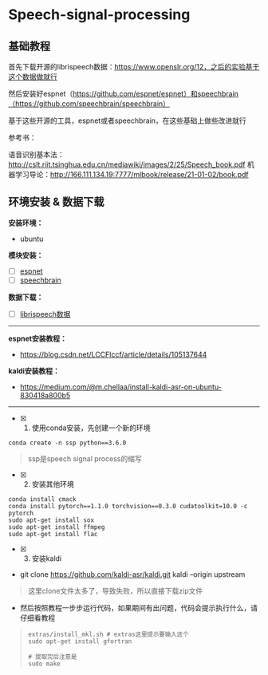 # Speech-signal-processing

## **基础教程**

首先下载开源的librispeech数据：https://www.openslr.org/12，之后的实验基于这个数据做就行

然后安装好espnet（https://github.com/espnet/espnet）和speechbrain（https://github.com/speechbrain/speechbrain）

基于这些开源的工具，espnet或者speechbrain，在这些基础上做些改进就行

参考书：

语音识别基本法：http://cslt.riit.tsinghua.edu.cn/mediawiki/images/2/25/Speech_book.pdf
机器学习导论：http://166.111.134.19:7777/mlbook/release/21-01-02/book.pdf

## 环境安装 & 数据下载

**安装环境：**

- ubuntu

**模块安装：**

- [ ] [espnet](https://github.com/espnet/espnet)
- [ ] [speechbrain](https://github.com/speechbrain/speechbrain)

**数据下载：**

- [ ] [librispeech数据](https://www.openslr.org/12)

****

**espnet安装教程：**

- https://blog.csdn.net/LCCFlccf/article/details/105137644

**kaldi安装教程：**

- https://medium.com/@m.chellaa/install-kaldi-asr-on-ubuntu-830418a800b5

****

- [x] 1. 使用conda安装，先创建一个新的环境

```
conda create -n ssp python==3.6.0
```

> ssp是speech signal process的缩写

- [x] 2. 安装其他环境

```
conda install cmack
conda install pytorch==1.1.0 torchvision==0.3.0 cudatoolkit=10.0 -c pytorch
sudo apt-get install sox
sudo apt-get install ffmpeg
sudo apt-get install flac
```

- [x] 3. 安装kaldi

- git clone https://github.com/kaldi-asr/kaldi.git kaldi –origin upstream

> 这里clone文件太多了，导致失败，所以直接下载zip文件

- 然后按照教程一步步运行代码，如果期间有出问题，代码会提示执行什么，请仔细看教程

> ```
> extras/install_mkl.sh # extras这里提示要输入这个
> sudo apt-get install gfortran
> 
> # 提取完后注意是
> sudo make
> ```